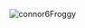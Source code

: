 ![connor6Froggy](https://user-images.githubusercontent.com/68130391/131258813-17f5f049-3709-405e-a0cd-93dd68732ede.png)

